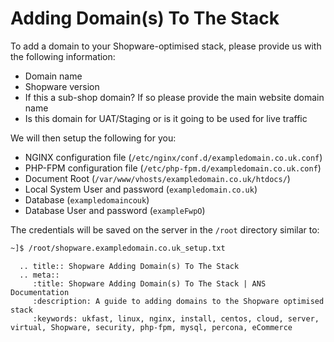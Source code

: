 # Adding Domain(s) To The Stack

To add a domain to your Shopware-optimised stack, please provide us with the following information:

- Domain name
- Shopware version
- If this a sub-shop domain? If so please provide the main website domain name
- Is this domain for UAT/Staging or is it going to be used for live traffic

We will then setup the following for you:

- NGINX configuration file (`/etc/nginx/conf.d/exampledomain.co.uk.conf`)
- PHP-FPM configuration file (`/etc/php-fpm.d/exampledomain.co.uk.conf`)
- Document Root (`/var/www/vhosts/exampledomain.co.uk/htdocs/`)
- Local System User and password (`exampledomain.co.uk`)
- Database (`exampledomaincouk`)
- Database User and password (`exampleFwpO`)

The credentials will be saved on the server in the `/root` directory similar to:

```bash
~]$ /root/shopware.exampledomain.co.uk_setup.txt
```

```eval_rst
  .. title:: Shopware Adding Domain(s) To The Stack
  .. meta::
     :title: Shopware Adding Domain(s) To The Stack | ANS Documentation
     :description: A guide to adding domains to the Shopware optimised stack
     :keywords: ukfast, linux, nginx, install, centos, cloud, server, virtual, Shopware, security, php-fpm, mysql, percona, eCommerce
```

